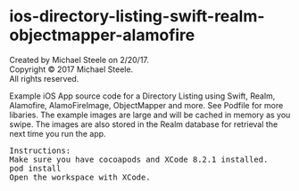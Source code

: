 # ios-directory-listing-swift-realm-objectmapper-alamofire

Created by Michael Steele on 2/20/17.<br />
Copyright © 2017 Michael Steele.<br />
All rights reserved.<br />

Example iOS App source code for a Directory Listing using Swift, Realm, Alamofire, AlamoFireImage, ObjectMapper and more.  See Podfile for more libaries.  The example images are large and will be cached in memory as you swipe.  The images are also stored in the Realm database for retrieval the next time you run the app.

<pre>
Instructions:
Make sure you have cocoapods and XCode 8.2.1 installed.
pod install
Open the workspace with XCode.
</pre>
